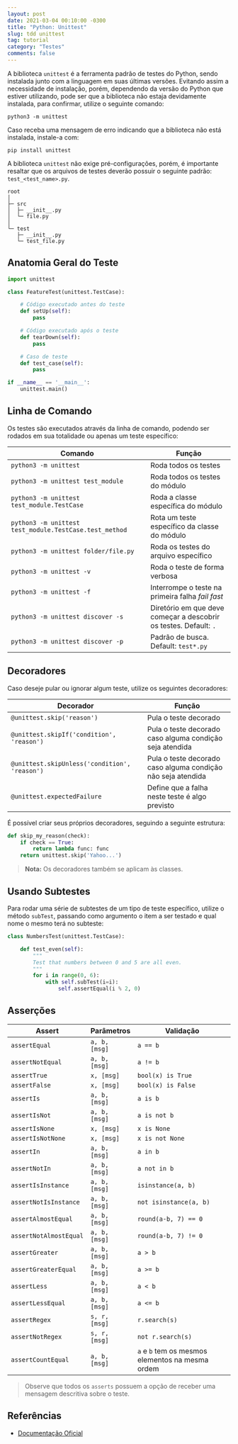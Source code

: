 ```yaml
---
layout: post
date: 2021-03-04 00:10:00 -0300
title: "Python: Unittest"
slug: tdd unittest
tag: tutorial
category: "Testes"
comments: false
---
```


A biblioteca `unittest` é a ferramenta padrão de testes do Python, sendo instalada junto com a linguagem em suas últimas versões. Evitando assim a necessidade de instalação, porém, dependendo da versão do Python que estiver utilizando, pode ser que a biblioteca não estaja devidamente instalada, para confirmar, utilize o seguinte comando:


```
python3 -m unittest
```

Caso receba uma mensagem de erro indicando que a biblioteca não está instalada, instale-a com:

```
pip install unittest
```

A biblioteca `unittest` não exige pré-configurações, porém, é importante resaltar que os arquivos de testes deverão possuir o seguinte padrão: `test_<test_name>.py`.

```
root
│
├─ src 
│  ├─ __init__.py
│  └─ file.py
│
└─ test 
   ├─ __init__.py
   └─ test_file.py
```

## Anatomia Geral do Teste

```python
import unittest

class FeatureTest(unittest.TestCase):

    # Código executado antes do teste
    def setUp(self):
        pass

    # Código executado após o teste
    def tearDown(self):
        pass

    # Caso de teste
    def test_case(self):
        pass

if __name__ == '__main__':
    unittest.main()
```

## Linha de Comando

Os testes são executados através da linha de comando, podendo ser rodados em sua totalidade ou apenas um teste específico:

Comando | Função
--- | ---
`python3 -m unittest` | Roda todos os testes
`python3 -m unittest test_module` | Roda todos os testes do módulo
`python3 -m unittest test_module.TestCase` | Roda a classe específica do módulo
`python3 -m unittest test_module.TestCase.test_method` | Rota um teste específico da classe do módulo
`python3 -m unittest folder/file.py` | Roda os testes do arquivo específico
`python3 -m unittest -v` | Roda o teste de forma verbosa
`python3 -m unittest -f` | Interrompe o teste na primeira falha _fail fast_
`python3 -m unittest discover -s` | Diretório em que deve começar a descobrir os testes. Default: `.`
`python3 -m unittest discover -p` | Padrão de busca. Default: `test*.py`

## Decoradores

Caso deseje pular ou ignorar algum teste, utilize os seguintes decoradores:

Decorador | Função
--- | ---
`@unittest.skip('reason')` | Pula o teste decorado
`@unittest.skipIf('condition', 'reason')` | Pula o teste decorado caso alguma condição seja atendida
`@unittest.skipUnless('condition', 'reason')` | Pula o teste decorado caso alguma condição não seja atendida
`@unittest.expectedFailure` | Define que a falha neste teste é algo previsto

É possível criar seus próprios decoradores, seguindo a seguinte estrutura:

```python
def skip_my_reason(check):
    if check == True:
        return lambda func: func
    return unittest.skip('Yahoo...') 
```

> **Nota:** Os decoradores também se aplicam às classes.

## Usando Subtestes

Para rodar uma série de subtestes de um tipo de teste específico, utilize o método `subTest`, passando como argumento o item a ser testado e qual nome o mesmo terá no subteste:

```python
class NumbersTest(unittest.TestCase):

    def test_even(self):
        """
        Test that numbers between 0 and 5 are all even.
        """
        for i in range(0, 6):
            with self.subTest(i=i):
                self.assertEqual(i % 2, 0)
```

## Asserções

Assert | Parâmetros | Validação
--- | --- | ---
`assertEqual` | `a, b, [msg]` | `a == b`
`assertNotEqual` | `a, b, [msg]` | `a != b`
`assertTrue` | `x, [msg]` | `bool(x) is True`
`assertFalse` | `x, [msg]` | `bool(x) is False`
`assertIs` | `a, b, [msg]` | `a is b`
`assertIsNot` | `a, b, [msg]` | `a is not b`
`assertIsNone` | `x, [msg]` | `x is None`
`assertIsNotNone` | `x, [msg]` | `x is not None`
`assertIn` | `a, b, [msg]` | `a in b`
`assertNotIn` | `a, b, [msg]` | `a not in b`
`assertIsInstance` | `a, b, [msg]` | `isinstance(a, b)`
`assertNotIsInstance`| `a, b, [msg]` | `not isinstance(a, b)`
`assertAlmostEqual` | `a, b, [msg]` |`round(a-b, 7) == 0`
`assertNotAlmostEqual` | `a, b, [msg]` | `round(a-b, 7) != 0`
`assertGreater` | `a, b, [msg]` | `a > b`
`assertGreaterEqual` | `a, b, [msg]` | `a >= b`
`assertLess` | `a, b, [msg]` | `a < b`
`assertLessEqual` | `a, b, [msg]` | `a <= b`
`assertRegex` | `s, r, [msg]` | `r.search(s)`
`assertNotRegex` | `s, r, [msg]` | `not r.search(s)`
`assertCountEqual` | `a, b, [msg]` |`a` e `b` tem os mesmos elementos na mesma ordem

> Observe que todos os `asserts` possuem a opção de receber uma mensagem descritiva sobre o teste.

## Referências

- [Documentação Oficial](https://docs.python.org/3/library/unittest.html)
